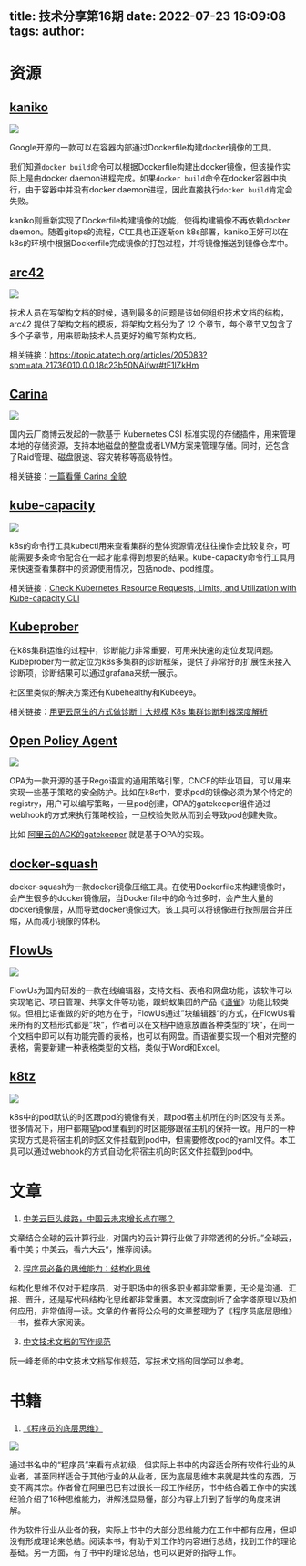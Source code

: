 title: 技术分享第16期
date: 2022-07-23 16:09:08
tags:
author:
---
# 资源

## [kaniko](https://github.com/GoogleContainerTools/kaniko)

![](https://kuring.oss-cn-beijing.aliyuncs.com/knowledge/kaniko.png)

Google开源的一款可以在容器内部通过Dockerfile构建docker镜像的工具。

我们知道`docker build`命令可以根据Dockerfile构建出docker镜像，但该操作实际上是由docker daemon进程完成。如果`docker build`命令在docker容器中执行，由于容器中并没有docker daemon进程，因此直接执行`docker build`肯定会失败。

kaniko则重新实现了Dockerfile构建镜像的功能，使得构建镜像不再依赖docker daemon。随着gitops的流程，CI工具也正逐渐on k8s部署，kaniko正好可以在k8s的环境中根据Dockerfile完成镜像的打包过程，并将镜像推送到镜像仓库中。

## [arc42](https://arc42.org/overview)

![](https://kuring.oss-cn-beijing.aliyuncs.com/knowledge/arc42-overview-V8.png)

技术人员在写架构文档的时候，遇到最多的问题是该如何组织技术文档的结构，arc42 提供了架构文档的模板，将架构文档分为了 12 个章节，每个章节又包含了多个子章节，用来帮助技术人员更好的编写架构文档。

相关链接：https://topic.atatech.org/articles/205083?spm=ata.21736010.0.0.18c23b50NAifwr#tF1lZkHm

## [Carina](https://github.com/carina-io/carina/blob/main/README_zh.md)

![](https://kuring.oss-cn-beijing.aliyuncs.com/common/carina.png)

国内云厂商博云发起的一款基于 Kubernetes CSI 标准实现的存储插件，用来管理本地的存储资源，支持本地磁盘的整盘或者LVM方案来管理存储。同时，还包含了Raid管理、磁盘限速、容灾转移等高级特性。

相关链接：[一篇看懂 Carina 全貌](https://mp.weixin.qq.com/s/-435K5O780NS2gkuLvSr5g)

## [kube-capacity](https://github.com/robscott/kube-capacity)

![](https://kuring.oss-cn-beijing.aliyuncs.com/common/kube-capacity.png)

k8s的命令行工具kubectl用来查看集群的整体资源情况往往操作会比较复杂，可能需要多条命令配合在一起才能拿得到想要的结果。kube-capacity命令行工具用来快速查看集群中的资源使用情况，包括node、pod维度。

相关链接：[Check Kubernetes Resource Requests, Limits, and Utilization with Kube-capacity CLI](https://able8.medium.com/check-kubernetes-resource-reqeusts-limits-and-utilization-with-kube-capacity-cli-b00bf2f4acc9)

## [Kubeprober](https://k.erda.cloud/)

在k8s集群运维的过程中，诊断能力非常重要，可用来快速的定位发现问题。Kubeprober为一款定位为k8s多集群的诊断框架，提供了非常好的扩展性来接入诊断项，诊断结果可以通过grafana来统一展示。

社区里类似的解决方案还有Kubehealthy和Kubeeye。

相关链接：[用更云原生的方式做诊断｜大规模 K8s 集群诊断利器深度解析](https://mp.weixin.qq.com/s/Wte75OfQ7Ihzlm4th-pNYA)


## [Open Policy Agent](https://www.openpolicyagent.org/)

![](https://kuring.oss-cn-beijing.aliyuncs.com/common/opa.png)

OPA为一款开源的基于Rego语言的通用策略引擎，CNCF的毕业项目，可以用来实现一些基于策略的安全防护。比如在k8s中，要求pod的镜像必须为某个特定的registry，用户可以编写策略，一旦pod创建，OPA的gatekeeper组件通过webhook的方式来执行策略校验，一旦校验失败从而到会导致pod创建失败。

比如 [阿里云的ACK的gatekeeper](https://help.aliyun.com/document_detail/180803.html?spm=ata.21736010.0.0.3d7e50fddLMBB9) 就是基于OPA的实现。

## [docker-squash](https://github.com/goldmann/docker-squash)

docker-squash为一款docker镜像压缩工具。在使用Dockerfile来构建镜像时，会产生很多的docker镜像层，当Dockerfile中的命令过多时，会产生大量的docker镜像层，从而导致docker镜像过大。该工具可以将镜像进行按照层合并压缩，从而减小镜像的体积。

## [FlowUs](https://flowus.cn/)

![](https://kuring.oss-cn-beijing.aliyuncs.com/knowledge/flowus.jpg)

FlowUs为国内研发的一款在线编辑器，支持文档、表格和网盘功能，该软件可以实现笔记、项目管理、共享文件等功能，跟蚂蚁集团的产品《[语雀](https://www.yuque.com/)》功能比较类似。但相比语雀做的好的地方在于，FlowUs通过”块编辑器“的方式，在FlowUs看来所有的文档形式都是”块“，作者可以在文档中随意放置各种类型的”块“，在同一个文档中即可以有功能完善的表格，也可以有网盘。而语雀要实现一个相对完整的表格，需要新建一种表格类型的文档，类似于Word和Excel。

## [k8tz](https://github.com/k8tz/k8tz)

![](https://kuring.oss-cn-beijing.aliyuncs.com/knowledge/k8tz.png)

k8s中的pod默认的时区跟pod的镜像有关，跟pod宿主机所在的时区没有关系。很多情况下，用户都期望pod里看到的时区能够跟宿主机的保持一致。用户的一种实现方式是将宿主机的时区文件挂载到pod中，但需要修改pod的yaml文件。本工具可以通过webhook的方式自动化将宿主机的时区文件挂载到pod中。


# 文章

1. [中美云巨头歧路，中国云未来增长点在哪？](https://mp.weixin.qq.com/s/4ufpUSq2Qn_QV5vIJcPgqg)

文章结合全球的云计算行业，对国内的云计算行业做了非常透彻的分析。”全球云，看中美；中美云，看六大云“，推荐阅读。

2. [程序员必备的思维能力：结构化思维](https://mp.weixin.qq.com/s/F0KoDD9er7MNKYo-5POfsA)

结构化思维不仅对于程序员，对于职场中的很多职业都非常重要，无论是沟通、汇报、晋升，还是写代码结构化思维都非常重要。本文深度剖析了金字塔原理以及如何应用，非常值得一读。文章的作者将公众号的文章整理为了《程序员底层思维》一书，推荐大家阅读。

3. [中文技术文档的写作规范](https://github.com/ruanyf/document-style-guide)

阮一峰老师的中文技术文档写作规范，写技术文档的同学可以参考。

# 书籍

1. [《程序员的底层思维》](https://book.douban.com/subject/35794819/)

![](https://kuring.oss-cn-beijing.aliyuncs.com/knowledge/dicengsiwei.jpg)

通过书名中的“程序员”来看有点初级，但实际上书中的内容适合所有软件行业的从业者，甚至同样适合于其他行业的从业者，因为底层思维本来就是共性的东西，万变不离其宗。作者曾在阿里巴巴有过很长一段工作经历，书中结合着工作中的实践经验介绍了16种思维能力，讲解浅显易懂，部分内容上升到了哲学的角度来讲解。

作为软件行业从业者的我，实际上书中的大部分思维能力在工作中都有应用，但却没有形成理论来总结。阅读本书，有助于对工作的内容进行总结，找到工作的理论基础。另一方面，有了书中的理论总结，也可以更好的指导工作。